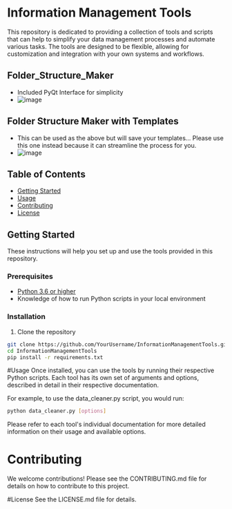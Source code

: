 # Information Management Tools

This repository is dedicated to providing a collection of tools and scripts that can help to simplify your data management processes and automate various tasks. The tools are designed to be flexible, allowing for customization and integration with your own systems and workflows.

## Folder_Structure_Maker
- Included PyQt Interface for simplicity 
- ![image](https://github.com/paulsmomentfactory/Information_Management/assets/137349144/1414b2e9-8def-4774-80c2-3ef9fcadd80e)

## Folder Structure Maker with Templates
- This can be used as the above but will save your templates... Please use this one instead because it can streamline the process for you.
- ![image](https://github.com/paulsmomentfactory/Information_Management/assets/137349144/4b7c3352-557c-45e2-ab14-ea0720acb9fd)


## Table of Contents

- [Getting Started](#getting-started)
- [Usage](#usage)
- [Contributing](#contributing)
- [License](#license)

## Getting Started

These instructions will help you set up and use the tools provided in this repository.

### Prerequisites

- [Python 3.6 or higher](https://www.python.org/downloads/)
- Knowledge of how to run Python scripts in your local environment

### Installation

1. Clone the repository
```bash
git clone https://github.com/YourUsername/InformationManagementTools.git
cd InformationManagementTools
pip install -r requirements.txt
```

#Usage
Once installed, you can use the tools by running their respective Python scripts. Each tool has its own set of arguments and options, described in detail in their respective documentation.

For example, to use the data_cleaner.py script, you would run:

```bash
python data_cleaner.py [options]
```
Please refer to each tool's individual documentation for more detailed information on their usage and available options.

# Contributing
We welcome contributions! Please see the CONTRIBUTING.md file for details on how to contribute to this project.

#License
See the LICENSE.md file for details.

